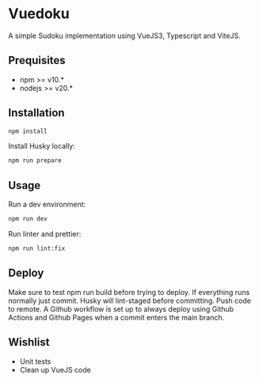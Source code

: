 # Vuedoku
A simple Sudoku implementation using VueJS3, Typescript and ViteJS.

## Prequisites
- npm >= v10.*
- nodejs >= v20.*

## Installation
```bash
npm install
```
Install Husky locally:
```bash
npm run prepare
```

## Usage
Run a dev environment:
```bash
npm run dev
```
Run linter and prettier:
```bash
npm run lint:fix
```

## Deploy
Make sure to test npm run build before trying to deploy.
If everything runs normally just commit. Husky will lint-staged before committing.
Push code to remote.
A Github workflow is set up to always deploy using Github Actions and Github Pages when a commit enters the main branch.

## Wishlist
- Unit tests
- Clean up VueJS code